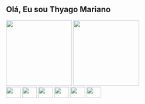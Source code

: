 ## Olá, Eu sou Thyago Mariano 

<div>
  <img height="180em" src="https://github-readme-stats.vercel.app/api?username=ThyagoMariano&show_icons=true&theme=dark">
  <img height="180em" src="https://github-readme-stats.vercel.app/api/top-langs/?username=ThyagoMariano&layout=compact&theme=dark">
</div>  
<div>
<img height="30" width="40" align="center" src="https://cdn.jsdelivr.net/gh/devicons/devicon/icons/nodejs/nodejs-original.svg" />
<img height="30" width="40" align="center" src="https://cdn.jsdelivr.net/gh/devicons/devicon/icons/typescript/typescript-original.svg" />
<img height="30" width="40" align="center" src="https://cdn.jsdelivr.net/gh/devicons/devicon/icons/javascript/javascript-original.svg" /> 
<img height="30" width="40" align="center" src="https://cdn.jsdelivr.net/gh/devicons/devicon/icons/react/react-original.svg" />
<img height="30" width="40" align="center" src="https://cdn.jsdelivr.net/gh/devicons/devicon/icons/html5/html5-original.svg" />
<img height="30" width="40" align="center" src="https://cdn.jsdelivr.net/gh/devicons/devicon/icons/css3/css3-original.svg" />          
</div>
